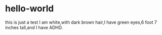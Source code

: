 # hello-world
this is just a test
I am white,with dark brown hair,I have green eyes,6 foot 7 inches tall,and I have ADHD.
